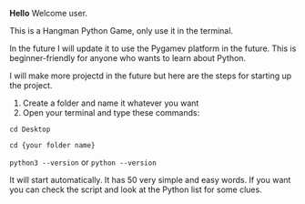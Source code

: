 **Hello** Welcome user.

This is a Hangman Python Game, only use it in the terminal. 

In the future I will update it to use the Pygamev platform in the future. This is beginner-friendly for anyone who wants to learn about Python. 

I will make more projectd in the future but here are the steps for starting up the project. 


1. Create a folder and name it whatever you want
2. Open your terminal and type these commands:

`cd Desktop`

`cd {your folder name}`

`python3 --version` or `python --version`

It will start automatically. It has 50 very simple and easy words. If you want you can check the script and look at the Python list for some clues. 